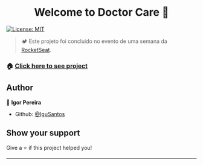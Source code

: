 <h1 align="center">Welcome to Doctor Care 🍃</h1>
<p>
  <a href="#" target="_blank">
    <img alt="License: MIT" src="https://img.shields.io/badge/License-MIT-yellow.svg" />
  </a>
</p>

> 🏕 Este projeto foi concluido no evento de uma semana da <a href="https://www.rocketseat.com.br/">RocketSeat</a>.

### 🏠 [Click here to see project](https://igusantos.github.io/Doctor.Care/)

## Author

👤 **Igor Pereira**

* Github: [@IguSantos](https://github.com/IguSantos)


## Show your support

Give a ⭐️ if this project helped you!

***
